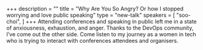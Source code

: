 +++
description = ""
title = "Why Are You So Angry? Or how I stopped worrying and love public speaking"
type = "new-talk"
speakers = [
        "soo-choi",
]
+++
Attending conferences and speaking in public left me in a state of anxiousness, exhaustion, and anger. Thanks to the DevOps community, I’ve come out the other side. Come listen to my journey as a women in tech who is trying to interact with conferences attendees and organisers.